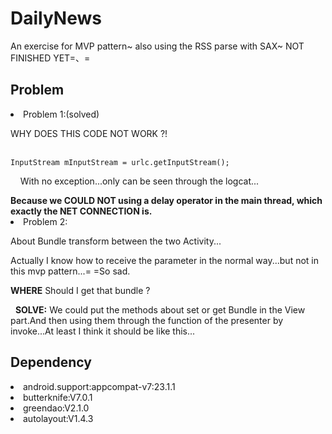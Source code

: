 # DailyNews
An exercise for MVP pattern~ also using the RSS parse with SAX~  NOT FINISHED YET=、=

<h2 style="font-color:#ff7d7d">Problem</h2>
  <li>Problem 1:(solved)</li>
    <p>WHY DOES THIS CODE NOT WORK ?! </p><br />
    <code>InputStream mInputStream = urlc.getInputStream();</code>
    <p>&nbsp;&nbsp;&nbsp;&nbsp;With no exception...only can be seen through the logcat...</p>
    <strong>Because we COULD NOT using a delay operator in the main thread, which exactly the NET CONNECTION is.</strong>
    <br />
  <li>Problem 2:</li>
    <p>About Bundle transform between the two Activity...</p>
    <p>Actually I know how to receive the parameter in the normal way...but not in this mvp pattern...= =So sad.</p>
    <p><strong>WHERE</strong> Should I get that bundle ?</p>
    <p>&nbsp;&nbsp;<strong>SOLVE:</strong>&nbsp;We could put the methods about set or get Bundle in the View part.And then using them through the function of the presenter by invoke...At least I think it should be like this...
    <br />
<h2 style="font-color:#ff7d7d">Dependency</h2>
  <div>
  <li>android.support:appcompat-v7:23.1.1</li>
  <li>butterknife:V7.0.1</li>
  <li>greendao:V2.1.0</li>
  <li>autolayout:V1.4.3</li>
  </div>

